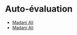 # Auto-évaluation 

- [Madani Ali](madani-ali/auto-évaluation-janvier.md)
- [Madani Ali](Achaou-Hamid\auto-évaluation-janvier.md)